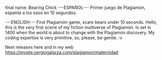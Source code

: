 final name: Bearing Chick
---ESPAÑOL--- Primer juego de Plagiamón, espanta a los osos en 10 segundos. 

---ENGLISH--- First Plagiamón game, scare bears under 10 seconds.
Hello, this is the very first scene of my fiction multiverse of Plagiamón. Is set in 1400 when the world is about to change with the Plagiamón discovery.
My coding expertise is very primitive, so, please, be gentle. :v

Next releases here and in my web https://mysite.sergiogalarza.com/plagiamon/maternidad
